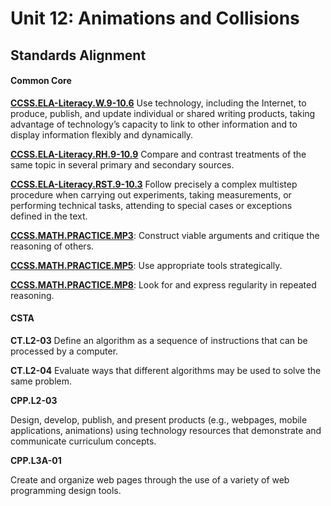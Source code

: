 # Unit 12: Animations and Collisions

## Standards Alignment

#### Common Core
**[CCSS.ELA-Literacy.W.9-10.6](http://www.corestandards.org/ELA-Literacy/W/9-10/2/)** Use technology, including the Internet, to produce, publish, and update individual or shared writing products, taking advantage of technology’s capacity to link to other information and to display information flexibly and dynamically.  

**[CCSS.ELA-Literacy.RH.9-10.9](http://www.corestandards.org/ELA-Literacy/RH/9-10/9/)** Compare and contrast treatments of the same topic in several primary and secondary sources.

**[CCSS.ELA-Literacy.RST.9-10.3](http://www.corestandards.org/ELA-Literacy/RST/9-10/3/)** Follow precisely a complex multistep procedure when carrying out experiments, taking measurements, or performing technical tasks, attending to special cases or exceptions defined in the text.

**[CCSS.MATH.PRACTICE.MP3](http://www.corestandards.org/Math/Practice/#CCSS.Math.Practice.MP3)**: Construct viable arguments and critique the reasoning of others.


**[CCSS.MATH.PRACTICE.MP5](http://www.corestandards.org/Math/Practice/#CCSS.Math.Practice.MP5)**: Use appropriate tools strategically.

**[CCSS.MATH.PRACTICE.MP8](http://www.corestandards.org/Math/Practice/#CCSS.Math.Practice.MP8)**: Look for and express regularity in repeated reasoning.


#### CSTA
**CT.L2-03** Define an algorithm as a sequence of instructions that can be processed by a computer.

**CT.L2-04** Evaluate ways that different algorithms may be used to solve the same problem.

**CPP.L2-03**

Design, develop, publish, and present products (e.g., webpages, mobile applications, animations) using technology resources that demonstrate and communicate curriculum concepts.

**CPP.L3A-01**

Create and organize web pages through the use of a variety of web programming design tools.



